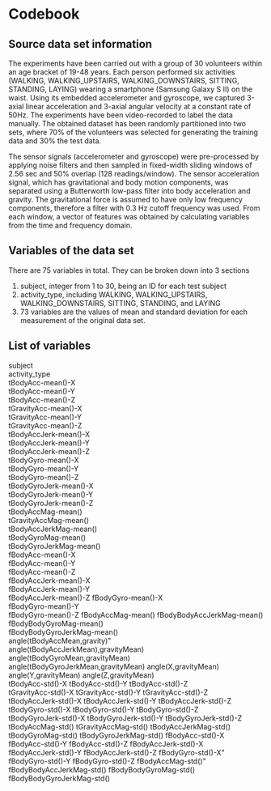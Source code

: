 # Codebook


## Source data set information

The experiments have been carried out with a group of 30 volunteers within an age bracket of 19-48 years. Each person performed six activities (WALKING, WALKING_UPSTAIRS, WALKING_DOWNSTAIRS, SITTING, STANDING, LAYING) wearing a smartphone (Samsung Galaxy S II) on the waist. Using its embedded accelerometer and gyroscope, we captured 3-axial linear acceleration and 3-axial angular velocity at a constant rate of 50Hz. The experiments have been video-recorded to label the data manually. The obtained dataset has been randomly partitioned into two sets, where 70% of the volunteers was selected for generating the training data and 30% the test data. 

The sensor signals (accelerometer and gyroscope) were pre-processed by applying noise filters and then sampled in fixed-width sliding windows of 2.56 sec and 50% overlap (128 readings/window). The sensor acceleration signal, which has gravitational and body motion components, was separated using a Butterworth low-pass filter into body acceleration and gravity. The gravitational force is assumed to have only low frequency components, therefore a filter with 0.3 Hz cutoff frequency was used. From each window, a vector of features was obtained by calculating variables from the time and frequency domain.


## Variables of the data set

There are 75 variables in total. They can be broken down into 3 sections
1. subject, integer from 1 to 30, being an ID for each test subject
2. activity_type, including WALKING, WALKING_UPSTAIRS, WALKING_DOWNSTAIRS, SITTING, STANDING, and LAYING 
3. 73 variables are the values of mean and standard deviation for each measurement of the original data set.


## List of variables

subject                             
activity_type                        
tBodyAcc-mean()-X                  
tBodyAcc-mean()-Y                   
tBodyAcc-mean()-Z                   
tGravityAcc-mean()-X                
tGravityAcc-mean()-Y                 
tGravityAcc-mean()-Z               
tBodyAccJerk-mean()-X     
tBodyAccJerk-mean()-Y                
tBodyAccJerk-mean()-Z               
tBodyGyro-mean()-X                  
tBodyGyro-mean()-Y                  
tBodyGyro-mean()-Z                 
tBodyGyroJerk-mean()-X              
tBodyGyroJerk-mean()-Y              
tBodyGyroJerk-mean()-Z              
tBodyAccMag-mean()                 
tGravityAccMag-mean()               
tBodyAccJerkMag-mean()              
tBodyGyroMag-mean()                
tBodyGyroJerkMag-mean()            
fBodyAcc-mean()-X                
fBodyAcc-mean()-Y                
fBodyAcc-mean()-Z                   
fBodyAccJerk-mean()-X              
fBodyAccJerk-mean()-Y          
fBodyAccJerk-mean()-Z
fBodyGyro-mean()-X                
fBodyGyro-mean()-Y                  
fBodyGyro-mean()-Z
fBodyAccMag-mean()
fBodyBodyAccJerkMag-mean()          
fBodyBodyGyroMag-mean()             
fBodyBodyGyroJerkMag-mean()          
angle(tBodyAccMean,gravity)"         
angle(tBodyAccJerkMean),gravityMean)
angle(tBodyGyroMean,gravityMean)
angle(tBodyGyroJerkMean,gravityMean)
angle(X,gravityMean)
angle(Y,gravityMean)
angle(Z,gravityMean)                
tBodyAcc-std()-X
tBodyAcc-std()-Y
tBodyAcc-std()-Z                    
tGravityAcc-std()-X
tGravityAcc-std()-Y
tGravityAcc-std()-Z             
tBodyAccJerk-std()-X
tBodyAccJerk-std()-Y
tBodyAccJerk-std()-Z               
tBodyGyro-std()-X
tBodyGyro-std()-Y
tBodyGyro-std()-Z                 
tBodyGyroJerk-std()-X
tBodyGyroJerk-std()-Y
tBodyGyroJerk-std()-Z               
tBodyAccMag-std()
tGravityAccMag-std()
tBodyAccJerkMag-std()               
tBodyGyroMag-std()
tBodyGyroJerkMag-std()
fBodyAcc-std()-X                    
fBodyAcc-std()-Y
fBodyAcc-std()-Z
fBodyAccJerk-std()-X               
fBodyAccJerk-std()-Y
fBodyAccJerk-std()-Z
fBodyGyro-std()-X"                   
fBodyGyro-std()-Y
fBodyGyro-std()-Z
fBodyAccMag-std()"                   
fBodyBodyAccJerkMag-std()
fBodyBodyGyroMag-std()
fBodyBodyGyroJerkMag-std()   
